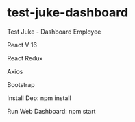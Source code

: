 # test-juke-dashboard

Test Juke - Dashboard Employee


React V 16

React Redux

Axios

Bootstrap


Install Dep: npm install

Run Web Dashboard: npm start
